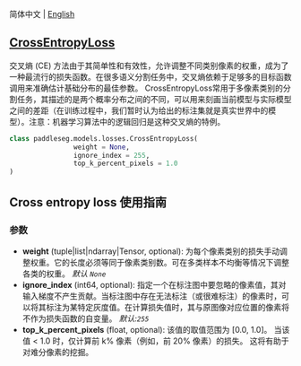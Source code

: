 简体中文 | [English](CrossEntropyLoss_en.md)
## [CrossEntropyLoss](../../../paddleseg/models/losses/cross_entropy_loss.py)


交叉熵 (CE) 方法由于其简单性和有效性，允许调整不同类别像素的权重，成为了一种最流行的损失函数。在很多语义分割任务中，交叉熵依赖于足够多的目标函数调用来准确估计基础分布的最佳参数。
CrossEntropyLoss常用于多像素类别的分割任务，其描述的是两个概率分布之间的不同，可以用来刻画当前模型与实际模型之间的差距（在训练过程中，我们暂时认为给出的标注集就是真实世界中的模型）。注意：机器学习算法中的逻辑回归是这种交叉熵的特例。
```python
class paddleseg.models.losses.CrossEntropyLoss(
                weight = None, 
                ignore_index = 255, 
                top_k_percent_pixels = 1.0
)
```

## Cross entropy loss 使用指南

### 参数
* **weight**  (tuple|list|ndarray|Tensor, optional): 为每个像素类别的损失手动调整权重。它的长度必须等同于像素类别数。可在多类样本不均衡等情况下调整各类的权重。
            *默认 ``None``*
* **ignore_index** (int64, optional): 指定一个在标注图中要忽略的像素值，其对输入梯度不产生贡献。当标注图中存在无法标注（或很难标注）的像素时，可以将其标注为某特定灰度值。在计算损失值时，其与原图像对应位置的像素将不作为损失函数的自变量。 *默认:``255``*
* **top_k_percent_pixels** (float, optional): 该值的取值范围为 [0.0, 1.0]。 当该值 < 1.0 时，仅计算前 k% 像素（例如，前 20% 像素）的损失。 这将有助于对难分像素的挖掘。